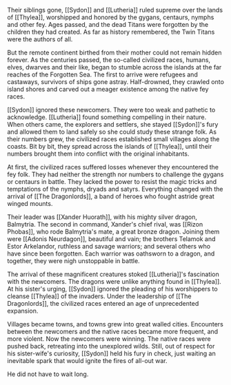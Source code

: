 Their siblings gone, [[Sydon]] and [[Lutheria]] ruled supreme over the lands of [[Thylea]], worshipped and honored by the gygans, centaurs, nymphs and other fey. Ages passed, and the dead Titans were forgotten by the children they had created. As far as history remembered, the Twin Titans were the authors of all.

But the remote continent birthed from their mother could not remain hidden forever. As the centuries passed, the so-called civilized races, humans, elves, dwarves and their like, began to stumble across the islands at the far reaches of the Forgotten Sea. The first to arrive were refugees and castaways, survivors of ships gone astray. Half-drowned, they crawled onto island shores and carved out a meager existence among the native fey races.

[[Sydon]] ignored these newcomers. They were too weak and pathetic to acknowledge. [[Lutheria]] found something compelling in their nature. When others came, the explorers and settlers, she stayed [[Sydon]]'s fury and allowed them to land safely so she could study these strange folk. As their numbers grew, the civilized races established small villages along the coasts. Bit by bit, they spread across the islands of [[Thylea]], until their numbers brought them into conflict with the original inhabitants.

At first, the civilized races suffered losses whenever they encountered the fey folk. They had neither the strength nor numbers to challenge the gygans or centaurs in battle. They lacked the power to resist the magic tricks and temptations of the nymphs, dryads and satyrs. Everything changed with the arrival of [[The Dragonlords]], a band of heroes who fought astride great winged mounts.

Their leader was [[Xander Huorath]], with his mighty silver dragon, Balmytria. The second in command, Xander's chief rival, was [[Rizon Phobas]], who rode Balmytria's mate, a great bronze dragon. Joining them were [[Adonis Neurdagon]], beautiful and vain; the brothers Telamok and Estor Arkelandor, ruthless and savage warriors; and several others who have since been forgotten. Each warrior was oathsworn to a dragon, and together, they were nigh unstoppable in battle.

The arrival of these magnificent creatures stoked [[Lutheria]]'s fascination with the newcomers. The dragons were unlike anything found in [[Thylea]]. At his sister's urging, [[Sydon]] ignored the pleading of his worshippers to cleanse [[Thylea]] of the invaders. Under the leadership of [[The Dragonlords]], the civilized races entered an age of unprecedented expansion.

Villages became towns, and towns grew into great walled cities. Encounters between the newcomers and the native races became more frequent, and more violent. Now the newcomers were winning. The native races were pushed back, retreating into the unexplored wilds. Still, out of respect for his sister-wife's curiosity, [[Sydon]] held his fury in check, just waiting an inevitable spark that would ignite the fires of all-out war.

He did not have to wait long.